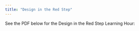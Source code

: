 ```yaml
---
title: "Design in the Red Step"
---
```


See the PDF below for the Design in the Red Step Learning Hour:

<object data="{{ site.baseurl }}/assets/docs/Design-in-the-Red-Step.pdf" width="1000" height="1000" type='application/pdf'></object>
